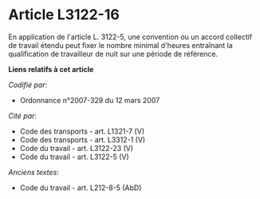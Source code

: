 # Article L3122-16

En application de l'article L. 3122-5, une convention ou un accord collectif de travail étendu peut fixer le nombre minimal
d'heures entraînant la qualification de travailleur de nuit sur une période de référence.

**Liens relatifs à cet article**

_Codifié par_:

  - Ordonnance n°2007-329 du 12 mars 2007

_Cité par_:

  - Code des transports - art. L1321-7 (V)
  - Code des transports - art. L3312-1 (V)
  - Code du travail - art. L3122-23 (V)
  - Code du travail - art. L3122-5 (V)

_Anciens textes_:

  - Code du travail - art. L212-8-5 (AbD)
